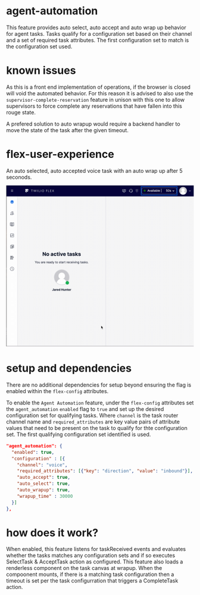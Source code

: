 # agent-automation

This feature provides auto select, auto accept and auto wrap up behavior for agent tasks. Tasks qualify for a configuration set based on their channel and a set of required task attributes. The first configuration set to match is the configuration set used.

# known issues

As this is a front end implementation of operations, if the browser is closed will void the automated behavior. For this reason it is advised to also use the `supervisor-complete-reservation` feature in unison with this one to allow supervisors to force complete any reservations that have fallen into this rouge state.

A prefered solution to auto wrapup would require a backend handler to move the state of the task after the given timeout.

# flex-user-experience

An auto selected, auto accepted voice task with an auto wrap up after 5 seconods.

![alt text](screenshots/autto-accept-auto-wrap-5.gif)

# setup and dependencies

There are no additional dependencies for setup beyond ensuring the flag is enabled within the `flex-config` attributes.

To enable the `Agent Automation` feature, under the `flex-config` attributes set the `agent_automation` `enabled` flag to `true` and set up the desired configuration set for qualifying tasks. Where `channel` is the task router channel name and `required_attributes` are key value pairs of attribute values that need to be present on the task to qualify for thte configuration set. The first qualifying configuration set identified is used.

```json
"agent_automation": {
  "enabled": true,
  "configuration" : [{
    "channel": "voice",
    "required_attributes": [{"key": "direction", "value": "inbound"}],
    "auto_accept": true,
    "auto_select": true,
    "auto_wrapup": true,
    "wrapup_time" : 30000
  }]
},
```

# how does it work?

When enabled, this feature listens for taskReceived events and evaluates whether the tasks matches any configuration sets and if so executes SelectTask & AcceptTask action as configured. This feature also loads a renderless component on the task canvas at wrapup. When the compoonent mounts, if there is a matching task configuration then a timeout is set per the task configurration that triggers a CompleteTask action.
